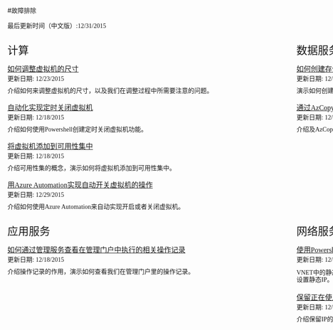 
<properties linkid="troubleshoot" urldisplayname="troubleshoot" pagetitle="故障排除" metakeywords="troubleshoot" disablerightnav="true" description="" metacanonical="" services="" documentationcenter="" title="" authors="" solutions="" manager="" editor="" />
<tags ms.service="" ms.date="" wacn.date="" />

#故障排除

<div style="margin: 0px auto;">
  <div style="width:1200px">
    <div  style="line-height:12px;margin-top:20px">
      <span style="font-weight:normal;font-family:'Microsoft YaHei';font-size:14px;"> 最后更新时间（中文版）:12/31/2015 </span>
    </div>
  </div>
  <div style="width:1200px;margin-top:40px;">
    <div style="width: 550px;  margin-right: 100px;  display: inline-block;">
      <div style="width: 550px;">
        <div style="line-height:19px">
          <span style="font-size:24px;font-family:'Microsoft YaHei';font-weight:normal;">计算</span>
        </div>
        <div style="line-height:13px;margin-top:25px">
          <a href="/documentation/articles/troubleshoot/virtual-machine-how-to-reset-vm-size" style="font-size:16px;font-family:'Microsoft YaHei';font-weight:normal;">如何调整虚拟机的尺寸</a>
        </div>
        <div style="line-height:12px;margin-top:10px">
          <span style="font-weight:normal;font-size:14px;font-family:'Microsoft YaHei';"> 更新日期: 12/23/2015 </span>
        </div>
        <div style="line-height:12px;margin-top:15px">
          <span style="font-family:'Microsoft YaHei';font-size:14px">介绍如何来调整虚拟机的尺寸，以及我们在调整过程中所需要注意的问题。</span>
        </div>
        <div style="line-height:13px;margin-top:25px">
          <a href="/documentation/articles/troubleshoot/virtual-machine-how-to-turn-off-vm-automatically" style="font-size:16px;font-family:'Microsoft YaHei';">自动化实现定时关闭虚拟机</a>
        </div>
        <div style="line-height:12px;margin-top:10px">
          <span style="font-weight:normal;font-size:14px;font-family:'Microsoft YaHei';"> 更新日期: 12/18/2015 </span>
        </div>
        <div style="line-height:12px;margin-top:15px">
          <span style="font-family:'Microsoft YaHei';font-size:14px">介绍如何使用Powershell创建定时关闭虚拟机功能。</span>
        </div>
        <div style="line-height:13px;margin-top:25px">
          <a href="/documentation/articles/troubleshoot/virtual-machine-add-vm-to-availability-group" style="font-size:16px;font-family:'Microsoft YaHei';">将虚拟机添加到可用性集中</a>
        </div>
        <div style="line-height:12px;margin-top:10px">
          <span style="font-weight:normal;font-size:14px;font-family:'Microsoft YaHei';"> 更新日期: 12/18/2015 </span>
        </div>
        <div style="line-height:12px;margin-top:15px">
          <span style="font-family:'Microsoft YaHei';font-size:14px">介绍可用性集的概念，演示如何将虚拟机添加到可用性集中。</span>
        </div>
        <div style="line-height:13px;margin-top:25px">
          <a href="/documentation/articles/troubleshoot/virtual-machine-add-vm-to-availability-group" style="font-size:16px;font-family:'Microsoft YaHei';">用Azure Automation实现自动开关虚拟机的操作</a>
        </div>
        <div style="line-height:12px;margin-top:10px">
          <span style="font-weight:normal;font-size:14px;font-family:'Microsoft YaHei';"> 更新日期: 12/29/2015 </span>
        </div>
        <div style="line-height:12px;margin-top:15px">
          <span style="font-family:'Microsoft YaHei';font-size:14px">介绍如何使用Azure Automation来自动实现开启或者关闭虚拟机。</span>
        </div>
      </div>
    </div>
    <div style="width:550px; float:right">
      <div style="width: 550px;">
        <div style="line-height:19px;">
          <span style="font-size:24px;font-family:'Microsoft YaHei';font-weight:normal;">数据服务</span>
        </div>
        <div style="line-height:13px;margin-top:25px">
          <a href="/documentation/articles/troubleshoot/storage-how-to-create-account-container" style="font-size:16px;font-family:'Microsoft YaHei';">如何创建存储账号及容器</a>
        </div>
        <div style="line-height:12px;margin-top:10px">
          <span style="font-weight:normal;font-size:14px;font-family:'Microsoft YaHei';"> 更新日期: 12/14/2015 </span>
        </div>
        <div style="line-height:12px;margin-top:15px">
          <span style="font-family:'Microsoft YaHei';font-size:14px">演示如何创建存储账号及容器，解析我们在创建过程中需要注意的一些概念性问题。</span>
        </div>
        <div style="line-height:13px;margin-top:25px">
          <a href="/documentation/articles/troubleshoot/storage-how-to-use-azcopy" style="font-size:16px;font-family:'Microsoft YaHei';">通过AzCopy操作Azure存储</a>
        </div>
        <div style="line-height:12px;margin-top:10px">
          <span style="font-weight:normal;font-size:14px;font-family:'Microsoft YaHei';"> 更新日期: 12/17/2015 </span>
        </div>
        <div style="line-height:12px;margin-top:15px">
          <span style="font-family:'Microsoft YaHei';font-size:14px">介绍及AzCopy，演示AzCopy的一些常规操作指令。</span>
        </div>
      </div>
    </div>
  </div>
  <div style="width:1200px;margin-top:40px;">
    <div style="width: 550px; margin-right: 100px; display: inline-block;">
      <div style="width: 550px; ">
        <div  style="line-height:19px;">
          <span style="font-size:24px;font-family:'Microsoft YaHei';font-weight:normal;">应用服务</span>
        </div>
        <div style="line-height:13px;margin-top:25px">
          <a href="/documentation/articles/troubleshoot/management-portal-how-to-see-operation-log" style="font-size:16px;font-family:'Microsoft YaHei';">如何通过管理服务查看在管理门户中执行的相关操作记录</a>
        </div>
        <div style="line-height:12px;margin-top:10px">
          <span style="font-weight:normal;font-size:14px;font-family:'Microsoft YaHei';"> 更新日期: 12/18/2015 </span>
        </div>
        <div style="line-height:12px;margin-top:15px">
          <span style="font-family:'Microsoft YaHei';font-size:14px">介绍操作记录的作用，演示如何查看我们在管理门户里的操作记录。</span>
        </div>
      </div>
    </div>
    <div style="width:550px; float:right;">
      <div style="width:550px;">
        <div style="line-height:19px;">
          <span style="font-size:24px;font-family:'Microsoft YaHei';font-weight:normal;">网络服务</span></divstyle="line-height:19px;">
          <div style="line-height:13px;margin-top:25px">
            <a href="/documentation/articles/troubleshoot/virtual-network-how-to-use-internal-ip" style="font-size:16px;font-family:'Microsoft YaHei';">使用Powershell设置VNET中的静态IP</a>
          </div>
          <div style="line-height:12px;margin-top:10px">
            <span style="font-weight:normal;font-size:14px;font-family:'Microsoft YaHei';"> 更新日期: 12/16/2015 </span>
          </div>
          <div style="line-height:12px;margin-top:15px">
            <span style="font-family:'Microsoft YaHei';font-size:14px;line-height:16px">VNET中的静态IP的作用，演示如何使用Powershell对虚拟机设置静态IP、对已有的虚拟机设置静态IP。</span>
          </div>
          <div style="line-height:13px;margin-top:25px">
            <a href="/documentation/articles/troubleshoot/virtual-network-how-to-use-reserved-ip" style="font-size:16px;font-family:'Microsoft YaHei';">保留正在使用的VIP</a>
          </div>
          <div style="line-height:12px;margin-top:10px">
            <span style="font-weight:normal;font-size:14px;font-family:'Microsoft YaHei';"> 更新日期: 12/18/2015 </span>
          </div>
          <div style="line-height:12px;margin-top:15px">
            <span style="font-family:'Microsoft YaHei';font-size:14px">介绍保留IP的相关概念，演示如何使用Powershell来操作保留IP。</span>
          </div>
        </div>
      </div>
    </div>
    <div style="width: 100%;margin-top:50px;display:inline-block;"></div>
  </div>
</div>